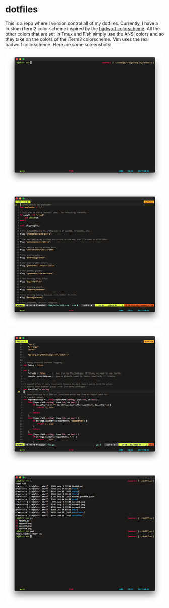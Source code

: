 # dotfiles

This is a repo where I version control all of my dotfiles. Currently, I have a
custom iTerm2 color scheme inspired by the [badwolf
colorscheme](https://github.com/sjl/badwolf). All the other colors that are set
in Tmux and Fish simply use the ANSI colors and so they take on the colors of
the iTerm2 colorscheme. Vim uses the real badwolf colorscheme. Here are some
screenshots:

![screen1](screen1.png)

![screen2](screen2.png)

![screen3](screen3.png)

![screen4](screen4.png)
